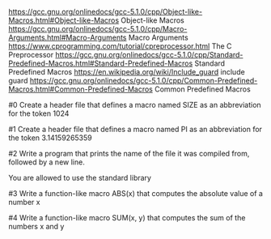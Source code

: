https://gcc.gnu.org/onlinedocs/gcc-5.1.0/cpp/Object-like-Macros.html#Object-like-Macros Object-like Macros
https://gcc.gnu.org/onlinedocs/gcc-5.1.0/cpp/Macro-Arguments.html#Macro-Arguments Macro Arguments
https://www.cprogramming.com/tutorial/cpreprocessor.html The C Preprocessor
https://gcc.gnu.org/onlinedocs/gcc-5.1.0/cpp/Standard-Predefined-Macros.html#Standard-Predefined-Macros Standard Predefined Macros
https://en.wikipedia.org/wiki/Include_guard include guard
https://gcc.gnu.org/onlinedocs/gcc-5.1.0/cpp/Common-Predefined-Macros.html#Common-Predefined-Macros Common Predefined Macros

#0 Create a header file that defines a macro named SIZE as an abbreviation for the token 1024

#1 Create a header file that defines a macro named PI as an abbreviation for the token 3.14159265359

#2 Write a program that prints the name of the file it was compiled from, followed by a new line.

You are allowed to use the standard library

#3 Write a function-like macro ABS(x) that computes the absolute value of a number x

#4 Write a function-like macro SUM(x, y) that computes the sum of the numbers x and y
